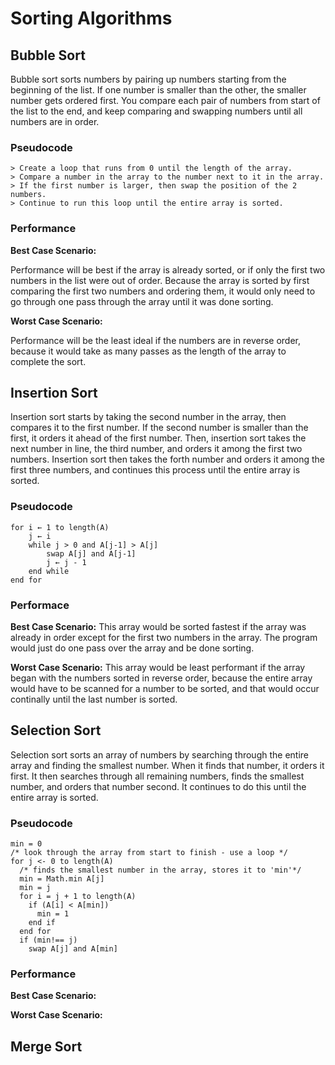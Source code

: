<!-- Create a README.md file and for each algorithm include the following:

* Explain to a five year old how the algorithm works (3-4 sentences max)
*Psuedo code for each sorting implementation
*In your own words, describe the performance of the alogirthm for the following cases:
    * Best case scenario
    * Worst case scenario -->

# Sorting Algorithms

## Bubble Sort

Bubble sort sorts numbers by pairing up numbers starting from the beginning of the list. If one number is smaller than the other, the smaller number gets ordered first. You compare each pair of numbers from start of the list to the end, and keep comparing and swapping numbers until all numbers are in order.

### Pseudocode
```
> Create a loop that runs from 0 until the length of the array.
> Compare a number in the array to the number next to it in the array.
> If the first number is larger, then swap the position of the 2 numbers.
> Continue to run this loop until the entire array is sorted.
```

### Performance
**Best Case Scenario:**

Performance will be best if the array is already sorted, or if only the first two numbers in the list were out of order.
Because the array is sorted by first comparing the first two numbers and ordering them, it would only need to go through one pass through the array until it was done sorting.

**Worst Case Scenario:**

Performance will be the least ideal if the numbers are in reverse order, because it would take as many passes as the length of the array to complete the sort.

## Insertion Sort

Insertion sort starts by taking the second number in the array, then compares it to the first number. If the second number is smaller than the first, it orders it ahead of the first number. Then, insertion sort takes the next number in line, the third number, and orders it among the first two numbers. Insertion sort then takes the forth number and orders it among the first three numbers, and continues this process until the entire array is sorted.

### Pseudocode

```
for i ← 1 to length(A)
    j ← i
    while j > 0 and A[j-1] > A[j]
        swap A[j] and A[j-1]
        j ← j - 1
    end while
end for
```

### Performace
**Best Case Scenario:**
This array would be sorted fastest if the array was already in order except for the first two numbers in the array.
The program would just do one pass over the array and be done sorting.

**Worst Case Scenario:**
This array would be least performant if the array began with the numbers sorted in reverse order, because the entire array would have to be scanned for a number to be sorted, and that would occur continally until the last number is sorted.

## Selection Sort

Selection sort sorts an array of numbers by searching through the entire array and finding the smallest number. When it finds that number, it orders it first. It then searches through all remaining numbers, finds the smallest number, and orders that number second. It continues to do this until the entire array is sorted.

### Pseudocode
```
min = 0
/* look through the array from start to finish - use a loop */
for j <- 0 to length(A)
  /* finds the smallest number in the array, stores it to 'min'*/
  min = Math.min A[j]
  min = j
  for i = j + 1 to length(A)
    if (A[i] < A[min])
      min = 1
    end if
  end for
  if (min!== j)
    swap A[j] and A[min]
```

### Performance
**Best Case Scenario:**

**Worst Case Scenario:**


## Merge Sort
